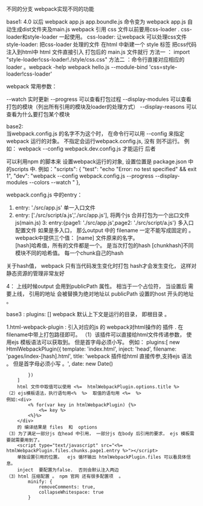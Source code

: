不同的分支  webpack实现不同的功能


base1: 
4.0 以后  webpack  app.js   app.boundle.js   命令变为   webpack  app.js   自动生成dist文件夹及main.js
webpack 引用 css 文件以前要用css-loader  .  css-loader和style-loader  一起使用。
css-loader:  让webpack 可以处理css文件
style-loader:  把css-loader 处理的文件 在html 中新建一个 style 标签 把css代码注入到html中
html 文件直接引入 打包后的 main.js  文件就行
方法一 ： import "style-loader!css-loader!./style/css.css"
方法二 ：命令行直接对应相应的loader 。webpack -help
                webpack hello.js --module-bind 'css=style-loader!css-loader'
                
                
webpack 常用参数：

 --watch   实时更新
 --progress   可以查看打包过程
 --display-modules   可以查看打包的模块（列出所有引用的模块及loader的处理方式）
 --display-reasons    可以查看为什么要打包某个模块


 base2:  
 当webpack.config.js  的名字不为这个时， 在命令行可以用 --config 来指定webpack 运行的对象。 
 不指定会运行webpack.config.js, 没有 则不运行。 
 例如：  webpack   --config   webpack.dev.config.js  才能运行 后者


 可以利用npm 的脚本来 设置webpack运行的对象, 设置位置是 package.json 中的scripts 中.
 例如："scripts": {
		"test": "echo \"Error: no test specified\" && exit 1",
		"dev": "webpack --config webpack.config.js --progress --display-modules --colors --watch "
	},

webpack.config.js 中的entry：
1. entry: './src/app.js'        单一入口文件
2. entry: ['./src/script/a.js','./src/app.js'],   将两个js 合并打包为一个出口文件js(main.js)
3: entry:{page1: './src/app.js',page2: './src/script/a.js'}     多入口配置文件
如果是多入口， 那么output 中的  filename 一定不能写成固定的  。  
webpack中提供三个值： 
	[name] 文件原来的名字。   
	[hash]哈希值，所有的文件都是一个。 是当次打包的hash
	[chunkhash]不同模块不同的哈希值。 每一个chunk自己的hash

关于hash值，  webpack 只有当代码发生变化时打包  hash才会发生变化， 这样对静态资源的管理非常友好

4： 上线时候output 会用到publicPath 属性。
	相当于一个占位符， 当设置后 需要上线， 引用的地址  会被替换为绝对地址以 publicPath 设置的host 开头的地址 。


base3 : 
plugins:  []
webpack  默认上下文是运行的目录，  即根目录 。 



1.html-webpack-plugin : 引入对应的js 的 webpack对html操作的 插件 .
    在filename中带上打包路径即可。 
    （1）该插件可以直接给html文件传递参数， 使用ejs 模板语法可以获取到。 但是首字母必须小写。
    例如： plugins:[
			new HtmlWebpackPlugin({
				template: 'index.html',
				inject: 'head',
				filename: 'pages/index-[hash].html',
				title: 'webpack  插件给html 直接传参,支持ejs 语法 。 但是首字母必须小写 。',
				date: new Date()

			})
		]
		html 文件中取值可以使用 <%=  htmlWebpackPlugin.options.title %>
	（2）ejs模板语法，执行语句用<%  %>  取值的语句用 <%=  %>
    例如:<div>
			<% for(var key in htmlWebpackPlugin) {%>
            	<%= key %>
       		<%}%>
		</div>
		的 编译结果是 files  和  options
	（3）为了满足一部分js 在head 中引用， 一部分js 在body 后引用的要求， ejs 模板需要就需要用到了。
		<script type="text/javascript" src="<%= htmlWebpackPlugin.files.chunks.page1.entry %>"></script>
		单独设置引用的位置。  ejs 循环输出 htmlWebpackPlugin.files 可以看具体信息。
		inject  要配置为false.  否则会默认注入两边
	（3）html 压缩配置 。 npm 官网 还有很多配置项  。
			minify: {
                removeComments: true,
                collapseWhitespace: true
            }


  